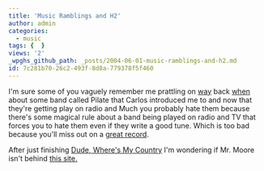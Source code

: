 ```yaml
---
title: 'Music Ramblings and H2'
author: admin
categories:
  - music
tags: {  }
views: '2'
_wpghs_github_path: _posts/2004-06-01-music-ramblings-and-h2.md
id: 7c281b70-26c2-493f-8d8a-779378f5f460
---
```

<p>I'm sure some of you vaguely remember me prattling on <a href="http://www.mennoboy.com/chris/archives/000083.html">way</a> back <a href="http://www.mennoboy.com/chris/archives/000082.html">when</a> about some band called Pilate that Carlos introduced me to and now that they're getting play on radio and Much you probably hate them because there's some magical rule about a band being played on radio and TV that forces you to hate them even if they write a good tune.  Which is too bad because you'll miss out on a <a HREF="http://www.amazon.ca/exec/obidos/ASIN/B0000CO14V/farawsoclos0a-20">great record</a>.</p>
<p>After just finishing <a href="http://www.amazon.ca/exec/obidos/ASIN/0446532231/farawsoclos0a-20">Dude, Where's My Country</a> I'm wondering if Mr. Moore isn't behind <a href="http://www.fuh2.com/">this site.</a></p>
